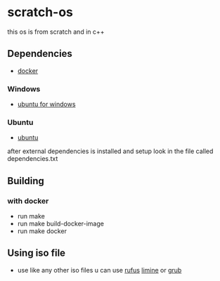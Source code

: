# scratch-os
this os is from scratch and in c++

## Dependencies
* [docker](https://www.docker.com/)
### Windows
* [ubuntu for windows](https://ubuntu.com/tutorials/install-ubuntu-on-wsl2-on-windows-10#1-overview)
### Ubuntu
* [ubuntu](https://ubuntu.com/)

after external dependencies is installed and setup look in the file called dependencies.txt

## Building
### with docker
* run make
* run make build-docker-image
* run make docker

## Using iso file
* use like any other iso files u can use [rufus](https://rufus.ie/en/) [limine](https://limine-bootloader.org/) or [grub](https://www.gnu.org/software/grub)
